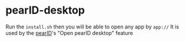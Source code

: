 # pearID-desktop

Run the `install.sh` then you will be able to open any app by `app://`
It is used by the [pearID](https://id.pearos.xyz)'s "Open pearID desktop" feature
